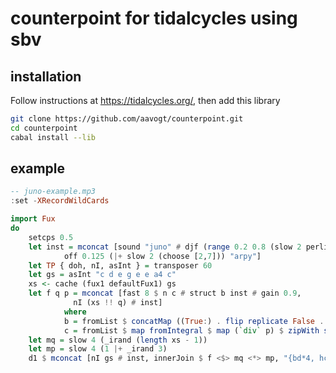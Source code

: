 # counterpoint for tidalcycles using sbv

## installation
Follow instructions at https://tidalcycles.org/, then add this library

```sh
git clone https://github.com/aavogt/counterpoint.git
cd counterpoint
cabal install --lib
```

## example

```haskell
-- juno-example.mp3
:set -XRecordWildCards

import Fux
do
    setcps 0.5
    let inst = mconcat [sound "juno" # djf (range 0.2 0.8 (slow 2 perlin)) # lpq (range 0.4 0.5 perlin),
            off 0.125 (|+ slow 2 (choose [2,7])) "arpy"]
    let TP { doh, nI, asInt } = transposer 60
    let gs = asInt "c d e g e e a4 c"
    xs <- cache (fux1 defaultFux1) gs
    let f q p = mconcat [fast 8 $ n c # struct b inst # gain 0.9,
              nI (xs !! q) # inst]
            where
            b = fromList $ concatMap ((True:) . flip replicate False . (`mod` p)) $ map (subtract (head gs)) (xs !! q)
            c = fromList $ map fromIntegral $ map (`div` p) $ zipWith subtract gs (xs !! q)
    let mq = slow 4 (_irand (length xs - 1))
    let mp = slow 4 (1 |+ _irand 3)
    d1 $ mconcat [nI gs # inst, innerJoin $ f <$> mq <*> mp, "{bd*4, hc ~ }" # gain 0.8 ]
```
